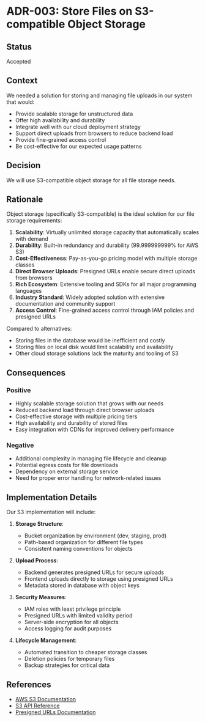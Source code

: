 # ADR-003: Store Files on S3-compatible Object Storage

## Status

Accepted

## Context

We needed a solution for storing and managing file uploads in our system that would:

- Provide scalable storage for unstructured data
- Offer high availability and durability
- Integrate well with our cloud deployment strategy
- Support direct uploads from browsers to reduce backend load
- Provide fine-grained access control
- Be cost-effective for our expected usage patterns

## Decision

We will use S3-compatible object storage for all file storage needs.

## Rationale

Object storage (specifically S3-compatible) is the ideal solution for our file storage requirements:

1. **Scalability**: Virtually unlimited storage capacity that automatically scales with demand
2. **Durability**: Built-in redundancy and durability (99.999999999% for AWS S3)
3. **Cost-Effectiveness**: Pay-as-you-go pricing model with multiple storage classes
4. **Direct Browser Uploads**: Presigned URLs enable secure direct uploads from browsers
5. **Rich Ecosystem**: Extensive tooling and SDKs for all major programming languages
6. **Industry Standard**: Widely adopted solution with extensive documentation and community support
7. **Access Control**: Fine-grained access control through IAM policies and presigned URLs

Compared to alternatives:

- Storing files in the database would be inefficient and costly
- Storing files on local disk would limit scalability and availability
- Other cloud storage solutions lack the maturity and tooling of S3

## Consequences

### Positive

- Highly scalable storage solution that grows with our needs
- Reduced backend load through direct browser uploads
- Cost-effective storage with multiple pricing tiers
- High availability and durability of stored files
- Easy integration with CDNs for improved delivery performance

### Negative

- Additional complexity in managing file lifecycle and cleanup
- Potential egress costs for file downloads
- Dependency on external storage service
- Need for proper error handling for network-related issues

## Implementation Details

Our S3 implementation will include:

1. **Storage Structure**:

   - Bucket organization by environment (dev, staging, prod)
   - Path-based organization for different file types
   - Consistent naming conventions for objects

2. **Upload Process**:

   - Backend generates presigned URLs for secure uploads
   - Frontend uploads directly to storage using presigned URLs
   - Metadata stored in database with object keys

3. **Security Measures**:

   - IAM roles with least privilege principle
   - Presigned URLs with limited validity period
   - Server-side encryption for all objects
   - Access logging for audit purposes

4. **Lifecycle Management**:
   - Automated transition to cheaper storage classes
   - Deletion policies for temporary files
   - Backup strategies for critical data

## References

- [AWS S3 Documentation](https://docs.aws.amazon.com/s3/)
- [S3 API Reference](https://docs.aws.amazon.com/AmazonS3/latest/API/)
- [Presigned URLs Documentation](https://docs.aws.amazon.com/AmazonS3/latest/userguide/ShareObjectPreSignedURL.html)
